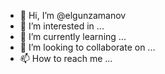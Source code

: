 - 👋 Hi, I’m @elgunzamanov
- 👀 I’m interested in ...
- 🌱 I’m currently learning ...
- 💞️ I’m looking to collaborate on ...
- 📫 How to reach me ...

<!---
elgunzamanov/elgunzamanov is a ✨ special ✨ repository because its `README.md` (this file) appears on your GitHub profile.
You can click the Preview link to take a look at your changes.
--->
